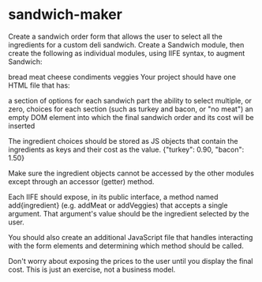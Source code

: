 # sandwich-maker

Create a sandwich order form that allows the user to select all the ingredients for a custom deli sandwich. Create a Sandwich module, then create the following as individual modules, using IIFE syntax, to augment Sandwich:

bread
meat
cheese
condiments
veggies
Your project should have one HTML file that has:

a section of options for each sandwich part
the ability to select multiple, or zero, choices for each section (such as turkey and bacon, or "no meat")
an empty DOM element into which the final sandwich order and its cost will be inserted

The ingredient choices should be stored as JS objects that contain the ingredients as keys and their cost as the value. {"turkey": 0.90, "bacon": 1.50}

Make sure the ingredient objects cannot be accessed by the other modules except through an accessor (getter) method.

Each IIFE should expose, in its public interface, a method named add{ingredient} (e.g. addMeat or addVeggies) that accepts a single argument. That argument's value should be the ingredient selected by the user.

You should also create an additional JavaScript file that handles interacting with the form elements and determining which method should be called.

Don't worry about exposing the prices to the user until you display the final cost. This is just an exercise, not a business model.